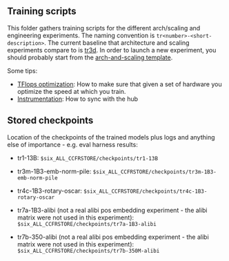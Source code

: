 ## Training scripts

This folder gathers training scripts for the different arch/scaling and engineering experiments. The naming convention is `tr<number>-<short-description>`. The current baseline that architecture and scaling experiments compare to is [tr3d](https://github.com/bigscience-workshop/bigscience/blob/master/train/tr3-1B3-baseline/tr3d-1B3-more-warmup.slurm). In order to launch a new experiment, you should probably start from the [arch-and-scaling template](https://github.com/bigscience-workshop/bigscience/blob/master/train/arch-and-scaling-template.slurm).

Some tips:
 - [TFlops optimization](https://github.com/bigscience-workshop/bigscience/blob/master/train/tflops_optimization.md): How to make sure that given a set of hardware you optimize the speed at which you train.
 - [Instrumentation](https://github.com/bigscience-workshop/bigscience/blob/master/tools/README.md): How to sync with the hub

## Stored checkpoints

Location of the checkpoints of the trained models plus logs and anything else of importance - e.g. eval harness results:

- tr1-13B: `$six_ALL_CCFRSTORE/checkpoints/tr1-13B`

- tr3m-1B3-emb-norm-pile: `$six_ALL_CCFRSTORE/checkpoints/tr3m-1B3-emb-norm-pile`

- tr4c-1B3-rotary-oscar: `$six_ALL_CCFRSTORE/checkpoints/tr4c-1B3-rotary-oscar`

- tr7a-1B3-alibi (not a real alibi pos embedding experiment - the alibi matrix were not used in this experiment): `$six_ALL_CCFRSTORE/checkpoints/tr7a-1B3-alibi`
- tr7b-350-alibi (not a real alibi pos embedding experiment - the alibi matrix were not used in this experiment): `$six_ALL_CCFRSTORE/checkpoints/tr7b-350M-alibi`
